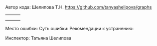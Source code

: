 Автор кода: Шелипова Т.Н.
https://github.com/tanyashelipova/graphs

|   |   |   |
|---|:-:|:-:|
|   |   |   |
|   |   |   |
|   |   |   |

Место ошибки: 
Суть ошибки:
Рекомендации к устранению:

Инспектор: Татьяна Шелипова
